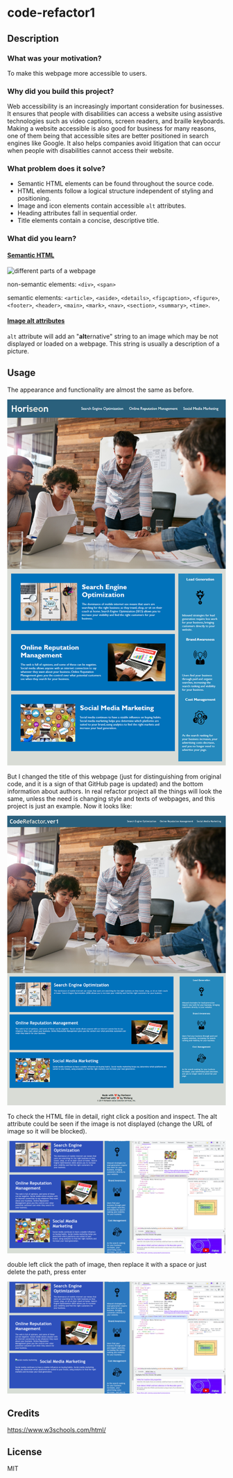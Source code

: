 # code-refactor1

## Description

### What was your motivation?

To make this webpage more accessible to users.

### Why did you build this project?

Web accessibility is an increasingly important consideration for businesses. It ensures that people with disabilities can access a website using assistive technologies such as video captions, screen readers, and braille keyboards. Making a website accessible is also good for business for many reasons, one of them being that accessible sites are better positioned in search engines like Google. It also helps companies avoid litigation that can occur when people with disabilities cannot access their website.

### What problem does it solve?

- Semantic HTML elements can be found throughout the source code.
- HTML elements follow a logical structure independent of styling and positioning.
- Image and icon elements contain accessible `alt` attributes.
- Heading attributes fall in sequential order.
- Title elements contain a concise, descriptive title.

### What did you learn?

#### [Semantic HTML](https://www.w3schools.com/html/html5_semantic_elements.asp)

![different parts of a webpage](https://www.w3schools.com/html/img_sem_elements.gif)

non-semantic elements: `<div>`, `<span>`

semantic elements: `<article>`, `<aside>`, `<details>`, `<figcaption>`, `<figure>`, `<footer>`, `<header>`, `<main>`, `<mark>`, `<nav>`, `<section>`, `<summary>`, `<time>`.

#### [Image alt attributes](https://www.w3schools.com/tags/att_img_alt.asp)

`alt` attribute will add an "**alt**ernative" string to an image which may be not displayed or loaded on a webpage. This string is usually a description of a picture.

## Usage

The appearance and functionality are almost the same as before.

![screen shot](./READMEassets/01-html-css-git-challenge-demo.png)

But I changed the title of this webpage (just for distinguishing from original code, and it is a sign of that GitHub page is updated) and the bottom information about authors. In real refactor project all the things will look the same, unless the need is changing style and texts of webpages, and this project is just an example. Now it looks like:

![screen shot after refactoring](./READMEassets/code-refactor1.png)

To check the HTML file in detail, right click a position and inspect. The alt attribute could be seen if the image is not displayed (change the URL of image so it will be blocked).

![image displayed correctly](./READMEassets/Screenshot%20from%202022-12-13%2018-24-33.png)

double left click the path of image, then replace it with a space or just delete the path, press enter

![image alt string](./READMEassets/Screenshot%20from%202022-12-13%2018-25-11.png)

## Credits

<https://www.w3schools.com/html/>

## License

MIT
